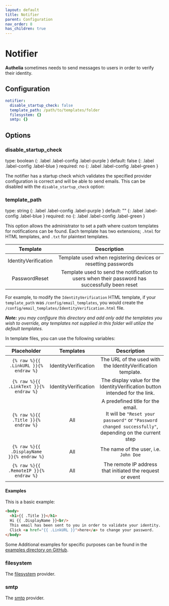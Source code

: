 ```yaml
---
layout: default
title: Notifier
parent: Configuration
nav_order: 8
has_children: true
---
```


# Notifier

**Authelia** sometimes needs to send messages to users in order to
verify their identity.

## Configuration

```yaml
notifier:
  disable_startup_check: false
  template_path: /path/to/templates/folder
  filesystem: {}
  smtp: {}
```

## Options

### disable_startup_check
<div markdown="1">
type: boolean
{: .label .label-config .label-purple }
default: false
{: .label .label-config .label-blue }
required: no
{: .label .label-config .label-green }
</div>

The notifier has a startup check which validates the specified provider
configuration is correct and will be able to send emails. This can be
disabled with the `disable_startup_check` option:

### template_path
<div markdown="1">
type: string
{: .label .label-config .label-purple }
default: ""
{: .label .label-config .label-blue }
required: no
{: .label .label-config .label-green }
</div>

This option allows the administrator to set a path where custom templates for notifications can be found. Each template
has two extensions; `.html` for HTML templates, and `.txt` for plaintext templates.

|       Template       |                                           Description                                           |
|:--------------------:|:-----------------------------------------------------------------------------------------------:|
| IdentityVerification |                  Template used when registering devices or resetting passwords                  |
|    PasswordReset     | Template used to send the notification to users when their password has successfully been reset |

For example, to modify the `IdentityVerification` HTML template, if your `template_path` was `/config/email_templates`,
you would create the `/config/email_templates/IdentityVerification.html` file.

_**Note:** you may configure this directory and add only add the templates you wish to override, any templates not
supplied in this folder will utilize the default templates._


In template files, you can use the following variables:

|                Placeholder                |      Templates       |                                                                  Description                                                                  |
|:-----------------------------------------:|:--------------------:|:---------------------------------------------------------------------------------------------------------------------------------------------:|
|   `{% raw %}{{ .LinkURL }}{% endraw %}`   | IdentityVerification |                                          The URL of the used with the IdentityVerification template.                                          |
|  `{% raw %}{{ .LinkText }}{% endraw %}`   | IdentityVerification |                                 The display value for the IdentityVerification button intended for the link.                                  |
|    `{% raw %}{{ .Title }}{% endraw %}`    |         All          | A predefined title for the email. <br> It will be `"Reset your password"` or `"Password changed successfully"`, depending on the current step |
| `{% raw %}{{ .DisplayName }}{% endraw %}` |         All          |                                                     The name of the user, i.e. `John Doe`                                                     |
|  `{% raw %}{{ .RemoteIP }}{% endraw %}`   |         All          |                                           The remote IP address that initiated the request or event                                           |

#### Examples

This is a basic example:

```html
<body>
  <h1>{{ .Title }}</h1>
  Hi {{ .DisplayName }}<br/>
  This email has been sent to you in order to validate your identity.
  Click <a href="{{ .LinkURL }}">here</a> to change your password.
</body>
```

Some Additional examples for specific purposes can be found in the
[examples directory on GitHub](https://github.com/authelia/authelia/tree/master/examples/templates/notifications).

### filesystem

The [filesystem](filesystem.md) provider.

### smtp

The [smtp](smtp.md) provider.
